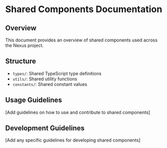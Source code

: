 # Shared Components Documentation

## Overview
This document provides an overview of shared components used across the Nexus project.

## Structure
- `types/`: Shared TypeScript type definitions
- `utils/`: Shared utility functions
- `constants/`: Shared constant values

## Usage Guidelines
[Add guidelines on how to use and contribute to shared components]

## Development Guidelines
[Add any specific guidelines for developing shared components]
